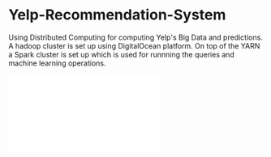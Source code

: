 # Yelp-Recommendation-System
Using Distributed Computing for computing Yelp's Big Data and predictions. A hadoop cluster is set up using DigitalOcean platform. On top of the YARN a Spark cluster is set up which is used for runnning the queries and machine learning operations.

![Report](DIC_final_report.pdf)  
  
  

